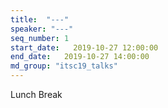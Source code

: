 ```yaml
---
title:  "---"
speaker: "---"
seq_number: 1
start_date:   2019-10-27 12:00:00
end_date:   2019-10-27 14:00:00
md_group: "itsc19_talks"
---
```


Lunch Break